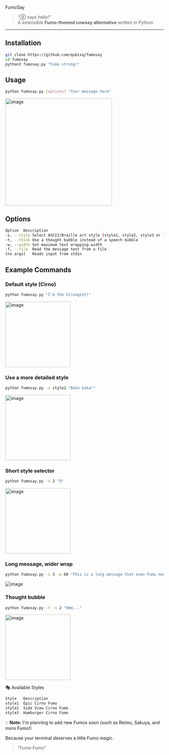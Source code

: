 FumoSay

> “⑨ says hello!”  
> A extensible **Fumo-themed cowsay alternative** written in Python.

---

## Installation

```bash
git clone https://github.com/qubixq/fumosay
cd fumosay
python3 fumosay.py "Fumo strong!"
```
## Usage
```bash
python fumosay.py [options] "Your message here"
```
<img width="339" alt="image" src="https://github.com/user-attachments/assets/ca7417bd-1801-428b-b6ab-c83b7d7cc56b" />


## Options
```bash
Option	Description
-s, --style	Select ASCII/Braille art style (style1, style2, style3 or 1, 2, 3)
-t, --think	Use a thought bubble instead of a speech bubble
-w, --width	Set maximum text wrapping width
-f, --file	Read the message text from a file
(no args)	Reads input from stdin
```
## Example Commands

### Default style (Cirno)
```bash
python fumosay.py "I'm the Strongest!"
```
<img width="207" alt="image" src="https://github.com/user-attachments/assets/81652e7e-cec4-4d25-b7b4-9aadd308acb3" />

### Use a more detailed style
```bash
python fumosay.py -s style2 "Baka baka!"
```
<img width="207" alt="image" src="https://github.com/user-attachments/assets/3cee0bcb-7c0f-4754-ac55-b22219ed400b" />

### Short style selector
```bash
python fumosay.py -s 2 "9"
```
<img width="207" alt="image" src="https://github.com/user-attachments/assets/d4ecc403-9159-4ccc-be67-c9c7a6223748" />

### Long message, wider wrap
```bash
python fumosay.py -s 3 -w 60 "This is a long message that even Fumo needs space to say!"
```
<img wwidth="207" alt="image" src="https://github.com/user-attachments/assets/8cd51cda-f5e0-4cb6-860d-7a531b3ef960" />

### Thought bubble
```bash
python fumosay.py -t -s 2 "Hmm..."
```
<img width="207" alt="image" src="https://github.com/user-attachments/assets/b974f84e-c5e9-4bec-8d43-fd23cd3296d6" />

🎭 Available Styles
```bash
Style	Description
style1	Epic Cirno Fumo
style2	Side View Cirno Fumo
style3	Hamburger Cirno Fumo
```
💡 **Note:** I'm planning to add new Fumos soon (such as Reimu, Sakuya, and more Fumo!)

Because your terminal deserves a little Fumo magic.
> "Fumo Fumo"
